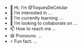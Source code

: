 - 👋 Hi, I’m @ToquesDeCelular
- 👀 I’m interested in ...
- 🌱 I’m currently learning ...
- 💞️ I’m looking to collaborate on ...
- 📫 How to reach me ...
- 😄 Pronouns: ...
- ⚡ Fun fact: ...

<!---
ToquesDeCelular/ToquesDeCelular is a ✨ special ✨ repository because its `README.md` (this file) appears on your GitHub profile.
You can click the Preview link to take a look at your changes.
--->
